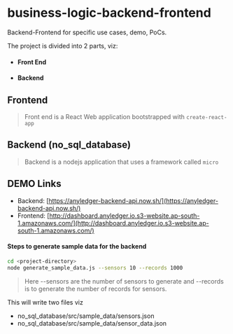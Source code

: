 # business-logic-backend-frontend
Backend-Frontend for specific use cases, demo, PoCs.

The project is divided into 2 parts, viz:

- #### Front End
- #### Backend

## Frontend

> Front end is a React Web application bootstrapped with `create-react-app`

## Backend (no_sql_database)

> Backend is a nodejs application that uses a framework called `micro`

## DEMO Links

- Backend: [https://anyledger-backend-api.now.sh/](https://anyledger-backend-api.now.sh/)
- Frontend: [http://dashboard.anyledger.io.s3-website.ap-south-1.amazonaws.com/](http://dashboard.anyledger.io.s3-website.ap-south-1.amazonaws.com/)

#### Steps to generate sample data for the backend

```bash
cd <project-directory>
node generate_sample_data.js --sensors 10 --records 1000
```

> Here --sensors are the number of sensors to generate and --records is to generate the number of records for sensors.

This will write two files viz

- no_sql_database/src/sample_data/sensors.json 
- no_sql_database/src/sample_data/sensor_data.json 
